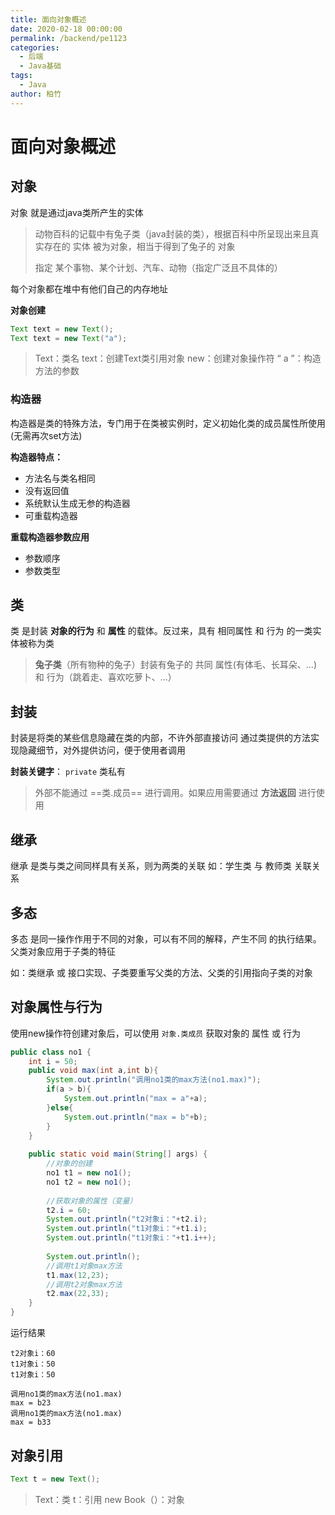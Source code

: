```yaml
---
title: 面向对象概述
date: 2020-02-18 00:00:00
permalink: /backend/pe1123
categories:
  - 后端
  - Java基础
tags:
  - Java
author: 柏竹
---
```




# 面向对象概述

## 对象

对象 就是通过java类所产生的实体

> 动物百科的记载中有兔子类（java封装的类），根据百科中所呈现出来且真实存在的 实体 被为对象，相当于得到了兔子的 对象
>
> 指定 某个事物、某个计划、汽车、动物（指定广泛且不具体的）

每个对象都在堆中有他们自己的内存地址

**对象创建**

```java
Text text = new Text();
Text text = new Text("a");
```

> Text：类名
> text：创建Text类引用对象
> new：创建对象操作符
> “ a ”：构造方法的参数

### 构造器

构造器是类的特殊方法，专门用于在类被实例时，定义初始化类的成员属性所使用(无需再次set方法)

**构造器特点：**

- 方法名与类名相同
- 没有返回值
- 系统默认生成无参的构造器
- 可重载构造器

**重载构造器参数应用**

- 参数顺序
- 参数类型

## 类

类 是封装 **对象的行为** 和 **属性** 的载体。反过来，具有 相同属性 和 行为 的一类实体被称为类

> **兔子类**（所有物种的兔子）封装有兔子的 共同 属性(有体毛、长耳朵、...) 和 行为（跳着走、喜欢吃萝卜、...）

## 封装

封装是将类的某些信息隐藏在类的内部，不许外部直接访问
通过类提供的方法实现隐藏细节，对外提供访问，便于使用者调用

**封装关键字**： `private` 类私有

> 外部不能通过 ==类.成员== 进行调用。如果应用需要通过 **方法返回** 进行使用

## 继承

继承 是类与类之间同样具有关系，则为两类的关联
如：学生类 与 教师类 关联关系

## 多态

多态 是同一操作作用于不同的对象，可以有不同的解释，产生不同 的执行结果。父类对象应用于子类的特征

如：类继承 或 接口实现、子类要重写父类的方法、父类的引用指向子类的对象





## 对象属性与行为

使用new操作符创建对象后，可以使用 `对象.类成员` 获取对象的 属性 或 行为 

```java
public class no1 {
    int i = 50;
    public void max(int a,int b){
        System.out.println("调用no1类的max方法(no1.max)");
        if(a > b){
            System.out.println("max = a"+a);
        }else{
            System.out.println("max = b"+b);
        }
    }
    
    public static void main(String[] args) {
        //对象的创建
        no1 t1 = new no1();
        no1 t2 = new no1();
        
        //获取对象的属性（变量）
        t2.i = 60;
        System.out.println("t2对象i："+t2.i);
        System.out.println("t1对象i："+t1.i);
        System.out.println("t1对象i："+t1.i++);
    
        System.out.println();
        //调用t1对象max方法
        t1.max(12,23);
        //调用t2对象max方法
        t2.max(22,33);
    }
}
```

运行结果

```text
t2对象i：60
t1对象i：50
t1对象i：50

调用no1类的max方法(no1.max)
max = b23
调用no1类的max方法(no1.max)
max = b33
```

## 对象引用

```java
Text t = new Text();
```

> Text：类
> t：引用
> new Book（）：对象
